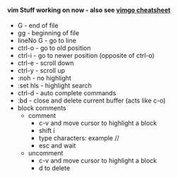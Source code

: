#### vim Stuff working on now - also see [vimgo cheatsheet](https://github.com/cboecking/golang-env-setup/blob/master/cheatsheet_vimgo.md)
* G - end of file
* gg - beginning of file
* lineNo G - go to line
* ctrl-o - go to old position
* ctrl-i - go to newer position (opposite of ctrl-o)
* ctrl-e - scroll down
* ctrl-y - scroll up
* :noh - no highlight
* :set hls - highlight search
* ctrl-d - auto complete commands
* :bd - close and delete current buffer (acts like c-o)
* block comments
  * comment
    * c-v and move cursor to highlight a block
    * shift i
    * type characters: example //
    * esc and wait
  * uncomment
    * c-v and move cursor to highlight a block
    * d to delete
